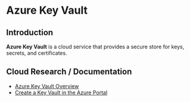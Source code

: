 # Azure Key Vault

## Introduction

**Azure Key Vault** is a cloud service that provides a secure store for keys, secrets, and certificates. 

## Cloud Research / Documentation

- [Azure Key Vault Overview](https://learn.microsoft.com/en-us/azure/key-vault/general/overview)
- [Create a Key Vault in the Azure Portal](https://learn.microsoft.com/en-us/azure/key-vault/general/quick-create-portal)

